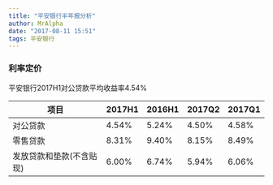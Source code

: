 ```yaml
---
title: "平安银行半年报分析"
author: MrAlpha
date: "2017-08-11 15:51"
tags: 平安银行
---
```


### 利率定价

平安银行2017H1对公贷款平均收益率4.54%

|项目           |2017H1|2016H1|2017Q2|2017Q1|
|---------------|-----|---|---|---|
|对公贷款         |4.54% |5.24% | 4.50% | 4.58% |
|零售贷款         |8.31% |9.40% | 8.15% | 8.49% |
|发放贷款和垫款(不含贴现)|6.00% |6.74% | 5.94% | 6.06% |
